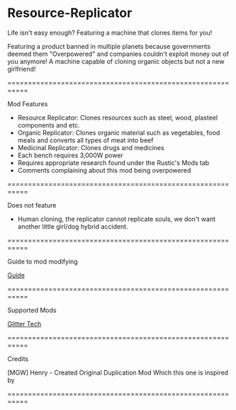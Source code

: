 # Resource-Replicator
Life isn't easy enough? Featuring a machine that clones items for you!

Featuring a product banned in multiple planets because governments deemed them "Overpowered" and companies couldn't exploit money out of you anymore!
A machine capable of cloning organic objects but not a new girlfriend!

===========================================================

Mod Features

- Resource Replicator: Clones resources such as steel, wood, plasteel components and etc.
- Organic Replicator: Clones organic material such as vegetables, food meals and converts all types of meat into beef
- Medicinal Replicator: Clones drugs and medicines
- Each bench requires 3,000W power
- Requires appropriate research found under the Rustic's Mods tab
- Comments complaining about this mod being overpowered

===========================================================

Does not feature

- Human cloning, the replicator cannot replicate souls, we don't want another little girl/dog hybrid accident.

===========================================================

Guide to mod modifying

[Guide](http://steamcommunity.com/sharedfiles/filedetails/?id=1274685247)
  
===========================================================

Supported Mods

[Glitter Tech](https://steamcommunity.com/sharedfiles/filedetails/?id=725576127)

===========================================================

Credits

[MGW] Henry - Created Original Duplication Mod Which this one is inspired by  

===========================================================
